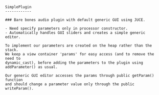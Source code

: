     SimplePlugin
    ------------
    
    ### Bare bones audio plugin with default generic GUI using JUCE.
    
    - Need specify parameters only in processor constructor.
    - Automatically handles GUI sliders and creates a simple generic editor.
    
    To implement our parameters are created on the heap rather than the stack.
    We keep a view container 'params' for easy access (and to remove the need to
    dynamic_cast), before adding the parameters to the plugin using 
    addParameter() as usual.
    
    Our generic GUI editor accesses the params through public getParam() function 
    and should change a parameter value only through the public writeParam().

